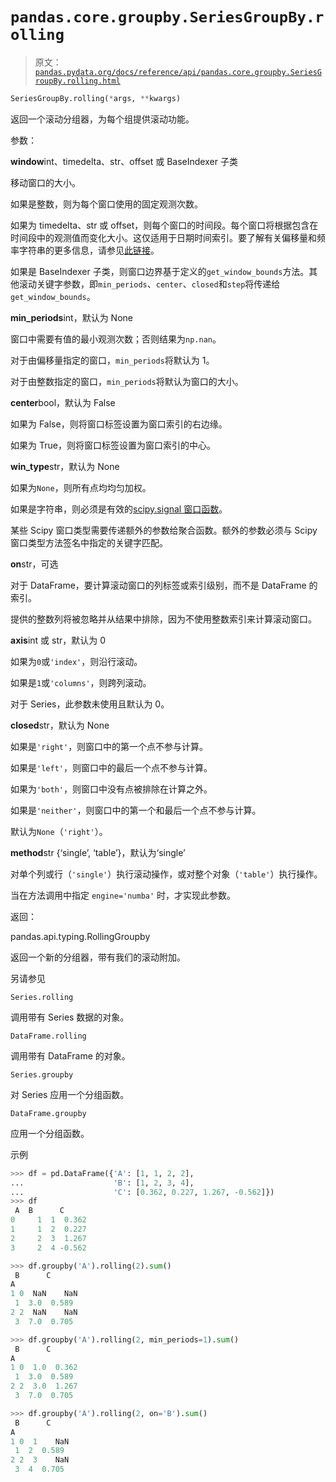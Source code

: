 # `pandas.core.groupby.SeriesGroupBy.rolling`

> 原文：[`pandas.pydata.org/docs/reference/api/pandas.core.groupby.SeriesGroupBy.rolling.html`](https://pandas.pydata.org/docs/reference/api/pandas.core.groupby.SeriesGroupBy.rolling.html)

```py
SeriesGroupBy.rolling(*args, **kwargs)
```

返回一个滚动分组器，为每个组提供滚动功能。

参数：

**window**int、timedelta、str、offset 或 BaseIndexer 子类

移动窗口的大小。

如果是整数，则为每个窗口使用的固定观测次数。

如果为 timedelta、str 或 offset，则每个窗口的时间段。每个窗口将根据包含在时间段中的观测值而变化大小。这仅适用于日期时间索引。要了解有关偏移量和频率字符串的更多信息，请参见[此链接](https://pandas.pydata.org/pandas-docs/stable/user_guide/timeseries.html#offset-aliases)。

如果是 BaseIndexer 子类，则窗口边界基于定义的`get_window_bounds`方法。其他滚动关键字参数，即`min_periods`、`center`、`closed`和`step`将传递给`get_window_bounds`。

**min_periods**int，默认为 None

窗口中需要有值的最小观测次数；否则结果为`np.nan`。

对于由偏移量指定的窗口，`min_periods`将默认为 1。

对于由整数指定的窗口，`min_periods`将默认为窗口的大小。

**center**bool，默认为 False

如果为 False，则将窗口标签设置为窗口索引的右边缘。

如果为 True，则将窗口标签设置为窗口索引的中心。

**win_type**str，默认为 None

如果为`None`，则所有点均均匀加权。

如果是字符串，则必须是有效的[scipy.signal 窗口函数](https://docs.scipy.org/doc/scipy/reference/signal.windows.html#module-scipy.signal.windows)。

某些 Scipy 窗口类型需要传递额外的参数给聚合函数。额外的参数必须与 Scipy 窗口类型方法签名中指定的关键字匹配。

**on**str，可选

对于 DataFrame，要计算滚动窗口的列标签或索引级别，而不是 DataFrame 的索引。

提供的整数列将被忽略并从结果中排除，因为不使用整数索引来计算滚动窗口。

**axis**int 或 str，默认为 0

如果为`0`或`'index'`，则沿行滚动。

如果是`1`或`'columns'`，则跨列滚动。

对于 Series，此参数未使用且默认为 0。

**closed**str，默认为 None

如果是`'right'`，则窗口中的第一个点不参与计算。

如果是`'left'`，则窗口中的最后一个点不参与计算。

如果为`'both'`，则窗口中没有点被排除在计算之外。

如果是`'neither'`，则窗口中的第一个和最后一个点不参与计算。

默认为`None`（`'right'`）。

**method**str {‘single’, ‘table’}，默认为‘single’

对单个列或行（`'single'`）执行滚动操作，或对整个对象（`'table'`）执行操作。

当在方法调用中指定 `engine='numba'` 时，才实现此参数。

返回：

pandas.api.typing.RollingGroupby

返回一个新的分组器，带有我们的滚动附加。

另请参见

`Series.rolling`

调用带有 Series 数据的对象。

`DataFrame.rolling`

调用带有 DataFrame 的对象。

`Series.groupby`

对 Series 应用一个分组函数。

`DataFrame.groupby`

应用一个分组函数。

示例

```py
>>> df = pd.DataFrame({'A': [1, 1, 2, 2],
...                    'B': [1, 2, 3, 4],
...                    'C': [0.362, 0.227, 1.267, -0.562]})
>>> df
 A  B      C
0     1  1  0.362
1     1  2  0.227
2     2  3  1.267
3     2  4 -0.562 
```

```py
>>> df.groupby('A').rolling(2).sum()
 B      C
A
1 0  NaN    NaN
 1  3.0  0.589
2 2  NaN    NaN
 3  7.0  0.705 
```

```py
>>> df.groupby('A').rolling(2, min_periods=1).sum()
 B      C
A
1 0  1.0  0.362
 1  3.0  0.589
2 2  3.0  1.267
 3  7.0  0.705 
```

```py
>>> df.groupby('A').rolling(2, on='B').sum()
 B      C
A
1 0  1    NaN
 1  2  0.589
2 2  3    NaN
 3  4  0.705 
```
